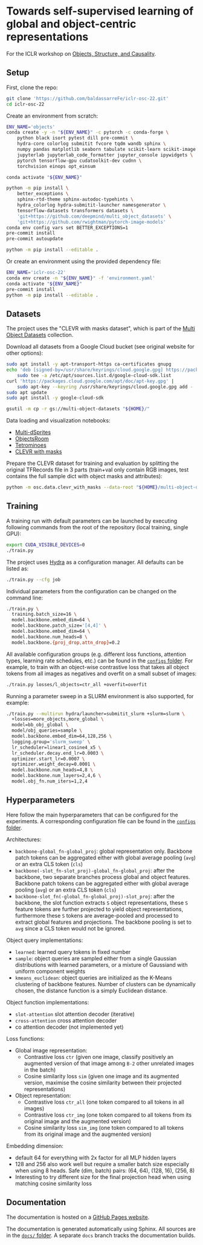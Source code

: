 # Towards self-supervised learning of global and object-centric representations

For the ICLR workshop on [Objects, Structure, and Causality](https://objects-structure-causality.github.io/).

## Setup

First, clone the repo:
```bash
git clone 'https://github.com/baldassarreFe/iclr-osc-22.git'
cd iclr-osc-22
```

Create an environment from scratch:
```bash
ENV_NAME='objects'
conda create -y -n "${ENV_NAME}" -c pytorch -c conda-forge \
    python black isort pytest dill pre-commit \
    hydra-core colorlog submitit fvcore tqdm wandb sphinx \
    numpy pandas matplotlib seaborn tabulate scikit-learn scikit-image \
    jupyterlab jupyterlab_code_formatter jupyter_console ipywidgets \
    pytorch tensorflow-gpu cudatoolkit-dev cudnn \
    torchvision einops opt_einsum

conda activate "${ENV_NAME}"

python -m pip install \
    better_exceptions \
    sphinx-rtd-theme sphinx-autodoc-typehints \
    hydra_colorlog hydra-submitit-launcher namesgenerator \
    tensorflow-datasets transformers datasets \
    'git+https://github.com/deepmind/multi_object_datasets' \
    'git+https://github.com/rwightman/pytorch-image-models'
conda env config vars set BETTER_EXCEPTIONS=1
pre-commit install
pre-commit autoupdate

python -m pip install --editable .
```

Or create an environment using the provided dependency file:
```bash
ENV_NAME='iclr-osc-22'
conda env create -n "${ENV_NAME}" -f 'environment.yaml'
conda activate "${ENV_NAME}"
pre-commit install
python -m pip install --editable .
```

## Datasets

The project uses the "CLEVR with masks dataset", which is part of the
[Multi Object Datasets](https://github.com/deepmind/multi_object_datasets) collection.

Download all datasets from a Google Cloud bucket (see original website for other options):
```bash
sudo apt install -y apt-transport-https ca-certificates gnupg
echo 'deb [signed-by=/usr/share/keyrings/cloud.google.gpg] https://packages.cloud.google.com/apt cloud-sdk main' |
    sudo tee -a /etc/apt/sources.list.d/google-cloud-sdk.list
curl 'https://packages.cloud.google.com/apt/doc/apt-key.gpg' |
    sudo apt-key --keyring /usr/share/keyrings/cloud.google.gpg add -
sudo apt update
sudo apt install -y google-cloud-sdk

gsutil -m cp -r gs://multi-object-datasets "${HOME}/"
```

Data loading and visualization notebooks:
- [Multi-dSprites](notebooks/datasets/MultidSprites.ipynb)
- [ObjectsRoom](notebooks/datasets/ObjectsRoom.ipynb)
- [Tetrominoes](notebooks/datasets/Tetrominoes.ipynb)
- [CLEVR with masks](notebooks/datasets/ClevrWithMasks.ipynb)

Prepare the CLEVR dataset for training and evaluation by splitting the original
TFRecords file in 3 parts (train+val only contain RGB images, test contains
the full sample dict with object masks and attributes):
```bash
python -m osc.data.clevr_with_masks --data-root "${HOME}/multi-object-datasets"
```

## Training

A training run with default parameters can be launched by executing following commands
from the root of the repository (local training, single GPU):
```bash
export CUDA_VISIBLE_DEVICES=0
./train.py
```

The project uses [Hydra](https://hydra.cc/) as a configuration manager. All defaults
can be listed as:
```bash
./train.py --cfg job
```

Individual parameters from the configuration can be changed on the command line:
```bash
./train.py \
  training.batch_size=16 \
  model.backbone.embed_dim=64 \
  model.backbone.patch_size='[4,4]' \
  model.backbone.embed_dim=64 \
  model.backbone.num_heads=8 \
  model.backbone.{proj_drop,attn_drop}=0.2
```

All available configuration groups (e.g. different loss functions, attention types,
learning rate schedules, etc.) can be found in the [`configs` folder](./configs).
For example, to train with an object-wise contrastive loss that takes all object
tokens from all images as negatives and overfit on a small subset of images:
```bash
./train.py losses/l_objects=ctr_all +overfit=overfit
```

Running a parameter sweep in a SLURM environment is also supported, for example:
```bash
./train.py --multirun hydra/launcher=submitit_slurm +slurm=slurm \
  +losses=more_objects,more_global \
  model=bb_obj_global \
  model/obj_queries=sample \
  model.backbone.embed_dim=64,128,256 \
  logging.group='slurm_sweep' \
  lr_scheduler=linear1_cosine4_x5 \
  lr_scheduler.decay.end_lr=0.0003 \
  optimizer.start_lr=0.0007 \
  optimizer.weight_decay=0.0001 \
  model.backbone.num_heads=4,8 \
  model.backbone.num_layers=2,4,6 \
  model.obj_fn.num_iters=1,2,4
```

## Hyperparameters

Here follow the main hyperparameters that can be configured for the experiments.
A corresponding configuration file can be found  in the [`configs` folder](./configs).

Architectures:
- `backbone-global_fn-global_proj`:
  global representation only.
  Backbone patch tokens can be aggregated either with global average pooling (`avg`)
  or an extra CLS token (`cls`)
- `backbone(-slot_fn-slot_proj)-global_fn-global_proj`:
  after the backbone, two separate branches process global and object features.
  Backbone patch tokens can be aggregated either with global average pooling (`avg`)
  or an extra CLS token (`cls`)
- `backbone-slot_fn(-global_fn-global_proj)-slot_proj`:
  after the backbone, the slot function extracts `S` object representations,
  these `S` feature tokens are further projected to yield object representations,
  furthermore these `S` tokens are average-pooled and processed to extract global
  features and projections.
  The backbone pooling is set to `avg` since a CLS token would not be ignored.

Object query implementations:
- `learned`: learned query tokens in fixed number
- `sample`: object queries are sampled either from a single Gaussian distributions
  with learned parameters, or a mixture of Gaussiand with uniform component weights
- `kmeans_euclidean`: object queries are initialized as the K-Means clustering of
  backbone features. Number of clusters can be dynamically chosen, the distance function
  is a simply Euclidean distance.

Object function implementations:
- `slot-attention` slot attention decoder (iterative)
- `cross-attention` cross attention decoder
- co attention decoder (not implemented yet)

Loss functions:
- Global image representation:
  - Contrastive loss `ctr`
    (given one image, classify positively an augmented version of that image
    among `B-2` other unrelated images in the batch)
  - Cosine similarity loss `sim`
    (given one image and its augmented version, maximise the cosine similarity
    between their projected representations)
- Object representation:
  - Contrastive loss `ctr_all`
    (one token compared to all tokens in all images)
  - Contrastive loss `ctr_img`
    (one token compared to all tokens from its original image and the augmented version)
  - Cosine similarity loss `sim_img`
    (one token compared to all tokens from its original image and the augmented version)

Embedding dimension:
- default 64 for everything with 2x factor for all MLP hidden layers
- 128 and 256 also work well but require a smaller batch size especially
  when using 8 heads. Safe (dim, batch) pairs: (64, 64), (128, 16), (256, 8)
- Interesting to try different size for the final projection head when using
  matching cosine similarity loss

## Documentation

The documentation is hosted on a
[GitHub Pages website](https://baldassarrefe.github.io/iclr-osc-22/).

The documentation is generated automatically using Sphinx. All sources are in the
[`docs/` folder](./docs). A separate `docs` branch tracks the documentation builds.
